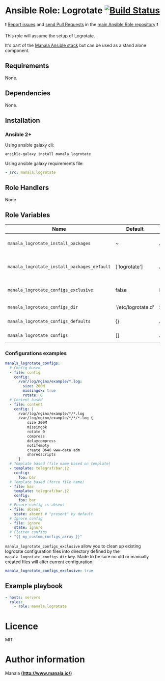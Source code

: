 # Ansible Role: Logrotate [![Build Status](https://travis-ci.org/manala/ansible-role-logrotate.svg?branch=master)](https://travis-ci.org/manala/ansible-role-logrotate)

:exclamation: [Report issues](https://github.com/manala/ansible-roles/issues) and [send Pull Requests](https://github.com/manala/ansible-roles/pulls) in the [main Ansible Role repository](https://github.com/manala/ansible-roles) :exclamation:

This role will assume the setup of Logrotate.

It's part of the [Manala Ansible stack](http://www.manala.io) but can be used as a stand alone component.

## Requirements

None.

## Dependencies

None.

## Installation

### Ansible 2+

Using ansible galaxy cli:

```bash
ansible-galaxy install manala.logrotate
```

Using ansible galaxy requirements file:

```yaml
- src: manala.logrotate
```

## Role Handlers

None

## Role Variables

| Name                                        | Default            | Type    | Description                                |
| ------------------------------------------- | ------------------ | ------- | ------------------------------------------ |
| `manala_logrotate_install_packages`         | ~                  | Array   | Dependency packages to install             |
| `manala_logrotate_install_packages_default` | ['logrotate']      | Array   | Default dependency packages to install     |
| `manala_logrotate_configs_exclusive`        | false              | Boolean | Exclusion of existing files Configurations |
| `manala_logrotate_configs_dir`              | '/etc/logrotate.d' | String  | Configurations directory path              |
| `manala_logrotate_configs_defaults`         | {}                 | Array   | Configurations defaults                    |
| `manala_logrotate_configs`                  | []                 | Array   | Configurations directives                  |

### Configurations examples

```yaml
manala_logrotate_configs:
  # Config based
  - file: config
    config:
      /var/log/nginx/example/*.log:
        size: 200M
        missingok: true
        rotate: 0
  # Content based
  - file: content
    config: |
      /var/log/nginx/example/*/*.log
      /var/log/nginx/example/*/*/*.log {
          size 200M
          missingok
          rotate 0
          compress
          delaycompress
          notifempty
          create 0640 www-data adm
          sharedscripts
      }
  # Template based (file name based on template)
  - template: telegraf/bar.j2
    config:
      foo: bar
  # Template based (force file name)
  - file: baz
    template: telegraf/bar.j2
    config:
      foo: bar
  # Ensure config is absent
  - file: absent
    state: absent # "present" by default
  # Ignore config
  - file: ignore
    state: ignore
  # Flatten configs
  - "{{ my_custom_configs_array }}"
```

`manala_logrotate_configs_exclusive` allow you to clean up existing logrotate configuration files into directory defined by the `manala_logrotate_configs_dir` key. Made to be sure no old or manually created files will alter current configuration.

```yaml
manala_logrotate_configs_exclusive: true
```

## Example playbook

```yaml
- hosts: servers
  roles:
    - role: manala.logrotate
```

# Licence

MIT

# Author information

Manala [**(http://www.manala.io/)**](http://www.manala.io)
